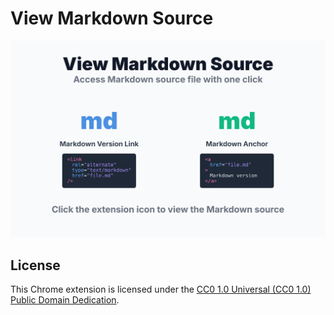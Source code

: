 # View Markdown Source

![](./docs/promo-1280x800.svg)

## License

This Chrome extension is licensed under the [CC0 1.0 Universal (CC0 1.0) Public Domain Dedication](LICENSE).
